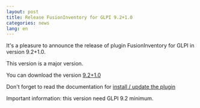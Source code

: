 ```yaml
---
layout: post
title: Release FusionInventory for GLPI 9.2+1.0
categories: news
lang: en
---
```


It's a pleasure to announce the release of plugin FusionInventory for GLPI in version 9.2+1.0.

This version is a major version.

You can download the version [9.2+1.0](https://github.com/fusioninventory/fusioninventory-for-glpi/releases/tag/glpi9.2%2B1.0)

Don't forget to read the documentation for [install / update the plugin](https://documentation.fusioninventory.org/%20FusionInventory_for_GLPI/%20%20Installation%20%26%20update/1.installation/)

Important information: this version need GLPI 9.2 minimum.
